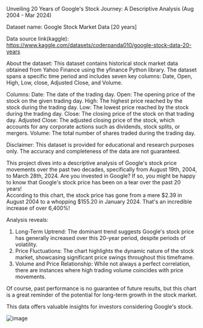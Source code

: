 Unveiling 20 Years of Google's Stock Journey: A Descriptive Analysis (Aug 2004 - Mar 2024)

Dataset name: Google Stock Market Data [20 years]

Data source link(kaggle): https://www.kaggle.com/datasets/coderpanda010/google-stock-data-20-years

About the dataset: 
This dataset contains historical stock market data obtained from Yahoo Finance using the yfinance Python library. The dataset spans a specific time period 
and includes seven key columns: Date, Open, High, Low, close, Adjusted Close, and Volume.

Columns:
Date: The date of the trading day.
Open: The opening price of the stock on the given trading day.
High: The highest price reached by the stock during the trading day.
Low: The lowest price reached by the stock during the trading day.
Close: The closing price of the stock on that trading day.
Adjusted Close: The adjusted closing price of the stock, which accounts for any corporate actions such as
dividends, stock splits, or mergers.
Volume: The total number of shares traded during the trading day.

Disclaimer:
This dataset is provided for educational and research purposes only. The accuracy and completeness of the data are not guaranteed.

This project dives into a descriptive analysis of Google's stock price movements over the past two decades, specifically from August 19th, 2004, to March 28th, 2024.
Are you invested in Google? If so, you might be happy to know that Google's stock price has been on a tear over the past 20 years!  
According to this chart, the stock price has gone from a mere $2.39 in August 2004 to a whopping $155.20 in January 2024. That's an incredible increase of over 6,400%!

Analysis reveals:

1. Long-Term Uptrend: The dominant trend suggests Google's stock price has generally increased over this 20-year period, despite periods of volatility.
2. Price Fluctuations: The chart highlights the dynamic nature of the stock market, showcasing significant price swings throughout this timeframe.
3. Volume and Price Relationship: While not always a perfect correlation, there are instances where high trading volume coincides with price movements.

Of course, past performance is no guarantee of future results, but this chart is a great reminder of the potential for long-term growth in the stock market.

This data offers valuable insights for investors considering Google's stock.

![image](https://github.com/VenkatNarayananNarayanan/Google-Stock-Market-Data-Analysis/assets/58682451/9e76a738-5760-4570-8b86-2072005d5035)
